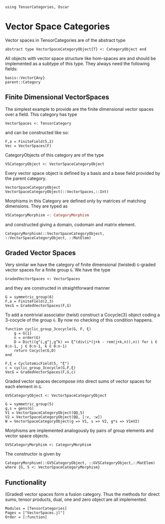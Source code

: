 ```@setup VS
using TensorCategories, Oscar
```


# Vector Space Categories

Vector spaces in TensorCategories are of the abstract type

```
abstract type VectorSpaceCategoryObject{T} <: CategoryObject end
```

All objects with vector space structure like hom-spaces are and should be implemented as a
subtype of this type. They always need the following fields:

```
basis::Vector{Any}
parent::Category
```

## Finite Dimensional VectorSpaces

The simplest example to provide are the finite dimensional vector spaces over a field.
This category has type

```
VectorSpaces <: TensorCategory
```

and can be constructed like so:

```@example VS
F,a = FiniteField(5,2)
Vec = VectorSpaces(F)
```

CategoryObjects of this category are of the type

```
VSCategoryObject <: VectorSpaceCategoryObject
```

Every vector space object is defined by a basis and a base field provided by the
parent category.

```@docs
VectorSpaceCategoryObject
VectorSpaceCategoryObject(::VectorSpaces,::Int)
```

Morphisms in this Category are defined only by matrices of matching dimensions.
They are typed as

```julia
VSCategoryMorphism <: CategoryMorphism
```

and constructed giving a domain, codomain and matrix element.

```@docs VS
CategoryMorphism(::VectorSpaceCategoryObject, ::VectorSpaceCategoryObject, ::MatElem)
```

## Graded Vector Spaces

Very similar we have the category of finite dimensional (twisted) ``G``-graded vector spaces for a finite group ``G``.
We have the type

```
GradedVectorSpaces <: VectorSpaces
```
and they are constructed in straightforward manner

```@example VS
G = symmetric_group(6)
F,a = FiniteField(2,3)
VecG = GradedVectorSpaces(F,G)
```

To add a nontrivial associator (twist) construct a Cocycle{3} object coding a 3-cocycle
of the group ``G``. By now no checking of this condition happens.

```@example VS
function cyclic_group_3cocycle(G, F, ξ)
	g = G[1]
	n = order(G)
	D = Dict((g^i,g^j,g^k) => ξ^(div(i*(j+k - rem(j+k,n)),n)) for i ∈ 0:n-1, j ∈ 0:n-1, k ∈ 0:n-1)
	return Cocycle(G,D)
end

F,ξ = CyclotomicField(5, "ξ")
c = cyclic_group_3cocycle(G,F,ξ)
VecG = GradedVectorSpaces(F,G,c)
```

Graded vector spaces decompose into direct sums of vector spaces for each element in
``G``.

```
GVSCategoryObject <: VectorSpaceCategoryObject
```

```@example VS
G = symmetric_group(5)
g,s = gens(G)
V1 = VectorSpaceCategoryObject(QQ,5)
V2 = VectorSpaceCategoryObject(QQ, [:v, :w])
W = VectorSpaceCategoryObject(g => V1, s => V2, g*s => V1⊗V2)
```

Morphisms are implemented analogously by pairs of group elements and vector space objects.

```
GVSCategoryMorphism <: CategoryMorphism
```

The constructor is given by 

```@docs
CategoryMorphism(::GVSCategoryObject, ::GVSCategoryObject,::MatElem) where {G, S <: VectorSpaceCategoryMorphism}
```


## Functionality

(Graded) vector spaces form a fusion category. Thus the methods for
direct sums, tensor products, dual, one and zero object are all implemented.

```@autodocs
Modules = [TensorCategories]
Pages = ["VectorSpaces.jl"]
Order = [:function]
```
